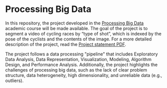 # Processing Big Data

In this repository, the project developed in the [Processing Big Data](https://fenix.tecnico.ulisboa.pt/cursos/meec21/disciplina-curricular/1127428915200266) academic course will be made available. The goal of the project is to segment a video of cycling races by “type of shot”, which is indexed by the pose of the cyclists and the contents of the image. For a more detailed description of the project, read the [Project statement PDF](https://github.com/marianamourao-37/Processing-Big-Data/blob/main/Project%20Statement.pdf). 

The project follows a data processing "pipeline" that includes Exploratory Data Analysis, Data Representation, Visualization, Modeling, Algorithm Design, and Performance Analysis. Additionally, the project highlights the challenges of processing big data, such as the lack of clear problem structure, data heterogeneity, high dimensionality, and unreliable data (e.g., outliers).
